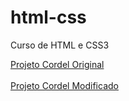 # html-css
 Curso de HTML e CSS3
 
 <a href="https://brunnoferreiraaa.github.io/html-css/html-css-master/desafios/modulo-03/d012/cordeloriginal.html">Projeto Cordel Original</a> <br> <br>
 <a href="https://brunnoferreiraaa.github.io/html-css/html-css-master/desafios/modulo-03/d012/index.html">Projeto Cordel Modificado</a>
